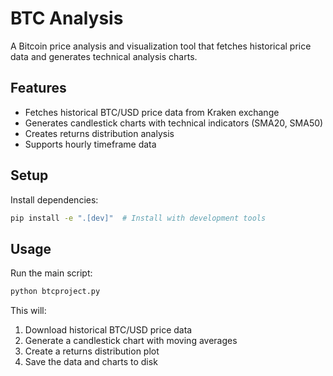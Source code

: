 # BTC Analysis

A Bitcoin price analysis and visualization tool that fetches historical price data and generates technical analysis charts.

## Features

- Fetches historical BTC/USD price data from Kraken exchange
- Generates candlestick charts with technical indicators (SMA20, SMA50)
- Creates returns distribution analysis
- Supports hourly timeframe data

## Setup

Install dependencies:
```bash
pip install -e ".[dev]"  # Install with development tools
```

## Usage

Run the main script:
```bash
python btcproject.py
```

This will:
1. Download historical BTC/USD price data
2. Generate a candlestick chart with moving averages
3. Create a returns distribution plot
4. Save the data and charts to disk 